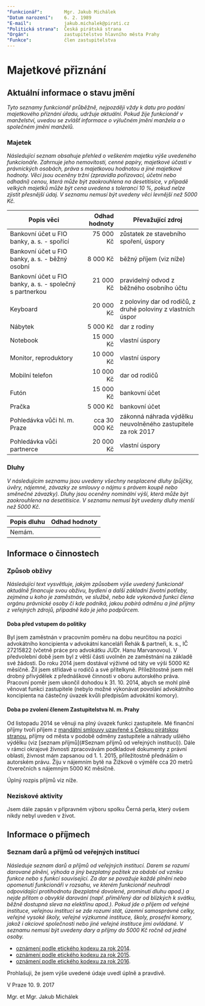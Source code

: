 ```yaml
---
"Funkcionář":        Mgr. Jakub Michálek
"Datum narození":    6. 2. 1989
"E-mail":            jakub.michalek@pirati.cz
"Politická strana":  Česká pirátská strana
"Orgán":             zastupitelstvo hlavního města Prahy
"Funkce":            člen zastupitelstva
---
```


Majetkové přiznání
==================

Aktuální informace o stavu jmění
----------------------------------

*Tyto seznamy funkcionář průběžně, nejpozději vždy k datu pro podání majetkového přiznání úřadu, udržuje aktuální. Pokud žije funkcionář v manželství, uvedou se zvlášť informace o výlučném jmění manžela a o společném jmění manželů.*

### Majetek

*Následující seznam obsahuje přehled o veškerém majetku výše uvedeného funkcionáře. Zahrnuje jeho nemovitosti, cenné papíry, majetkové účasti v právnických osobách, práva s majetkovou hodnotou a jiné majetkové hodnoty. Věci jsou oceněny tržní (zpravidla pořizovací, účetní nebo odhadní) cenou, která může být zaokrouhlena na desetitisíce, v případě velkých majetků může být cena uvedena s tolerancí 10 %, pokud nelze zjistit přesnější údaj. V seznamu nemusí být uvedeny věci levnější než 5000 Kč.*

| Popis věci            | Odhad hodnoty |  Převažující zdroj                  |
| --------------------- | ------------: |  ---------------------- |
| Bankovní účet u FIO banky, a. s. - spořící | 75 000 Kč | zůstatek ze stavebního spoření, úspory |
| Bankovní účet u FIO banky, a. s. - běžný osobní | 8 000 Kč | běžný příjem (viz níže) |
| Bankovní účet u FIO banky, a. s. - společný s partnerkou | 21 000 Kč | pravidelný odvod z běžného osobního účtu |
| Keyboard |  20 000 Kč | z poloviny dar od rodičů, z druhé poloviny z vlastních úspor |
| Nábytek | 5 000 Kč | dar z rodiny |
| Notebook | 15 000 Kč | vlastní úspory |
| Monitor, reproduktory | 10 000 Kč | vlastní úspory |
| Mobilní telefon | 10 000 Kč | dar od rodičů |
| Futón | 15 000 Kč | bankovní účet |
| Pračka | 5 000 Kč | bankovní účet |
| Pohledávka vůči hl. m. Praze | cca 30 000 Kč | zákonná náhrada výdělku neuvolněného zastupitele za rok 2017 |
| Pohledávka vůči partnerce | 20 000 Kč | vlastní úspory |


### Dluhy

*V následujícím seznamu jsou uvedeny všechny nesplacené dluhy (půjčky, úvěry, nájemné, závazky ze smlouvy o nájmu s právem koupě nebo směnečné závazky). Dluhy jsou oceněny nominální výší, která může být zaokrouhlena na desetitisíce. V seznamu nemusí být uvedeny dluhy menší než 5000 Kč.*

| Popis dluhu           | Odhad hodnoty |
| --------------------- | ------------: |
| Nemám. |  |  |


Informace o činnostech
----------------------------------

### Způsob obživy

*Následující text vysvětluje, jakým způsobem výše uvedený funkcionář aktuálně financuje svou obživu, bydlení a další základní životní potřeby, zejména u koho je zaměstnán, ve službě, nebo kde vykonává funkci člena orgánu právnické osoby či kde podniká, jakou pobírá odměnu a jiné příjmy z veřejných zdrojů, případně kdo je jeho podpůrcem.*

#### Doba před vstupem do politiky  

Byl jsem zaměstnán v pracovním poměru na dobu neurčitou na pozici advokátního koncipienta v advokátní kanceláři Řehák & partneři, k. s., IČ 27215822 (včetně práce pro advokátku JUDr. Hanu Marvanovou). V předvolební době jsem byl z větší části uvolněn ze zaměstnání na základě své žádosti. Do roku 2014 jsem dostával výživné od táty ve výši 5000 Kč měsíčně. Žil jsem střídavě u rodičů a své přítelkyně. Příležitostně jsem měl drobný přivýdělek z přednáškové činnosti v oboru autorského práva. Pracovní poměr jsem ukončil dohodou k 31. 10. 2014, abych se mohl plně věnovat funkci zastupitele (nebylo možné výkonávat povolání advokátního koncipienta na částečný úvazek kvůli předpisům advokátní komory).

#### Doba po zvolení členem Zastupitelstva hl. m. Prahy

Od listopadu 2014 se věnuji na plný úvazek funkci zastupitele. Mé finanční příjmy tvoří příjem z [mandátní smlouvy uzavřené s Českou pirátskou stranou](http://smlouvy.pirati.cz/smlouvy/2014/11/13/jakub-michalek/index.html), příjmy od města v podobě odměny zastupitele a náhrady ušlého výdělku (viz [seznam příjmů](#Seznam příjmů od veřejných institucí)). Dále v rámci okrajové živnosti zpracovávám podkladové dokumenty z právní oblasti, živnost mám zapsanou od 1. 1. 2015, příležitostně přednáším o autorském právu. Žiju v nájemním bytě na Žižkově o výměře cca 20 metrů čtverečních s nájemným 5000 Kč měsíčně.

Úplný rozpis příjmů viz níže.

### Neziskové aktivity
Jsem dále zapsán v přípravném výboru spolku Černá perla, který ovšem nikdy nebyl uveden v život.


Informace o příjmech
----------------------------------

### Seznam darů a příjmů od veřejných institucí
*Následuje seznam darů a příjmů od veřejných institucí. Darem se rozumí darované plnění, výhoda a jiný bezplatný požitek za období od vzniku funkce nebo s funkcí související. Za dar se považuje každé plnění nebo opomenutí funkcionáři v rozsahu, ve kterém funkcionář neuhradí odpovídající protihodnotu (bezplatné dovolené, prominutí dluhu apod.) a nejde přitom o obvyklé darování (např. přiměřený dar od blízkých k svátku, běžně dostupná sleva na elektřinu apod.). Pokud jde o příjem od veřejné instituce, veřejnou institucí se zde rozumí stát, územní samosprávné celky, veřejné vysoké školy, veřejné výzkumné instituce, školy, prosefní komory, jakož i akciové společnosti nebo jiné veřejné instituce jimi ovládané. V seznamu nemusí být uvedeny dary a příjmy do 5000 Kč ročně od jedné osoby.*

* [oznámení podle etického kodexu za rok 2014](https://github.com/pirati-cz/KlubPraha/raw/master/priznani/eticky-kodex/2014/jakub/eticky_kodex_jakub_doplnek_signed.pdf).
* [oznámení podle etického kodexu za rok 2015](https://github.com/pirati-cz/KlubPraha/raw/master/priznani/eticky-kodex/2015/jakub/eticky_kodex.odt).
* [oznámení podle etického kodexu za rok 2016](https://github.com/pirati-cz/KlubPraha/raw/master/priznani/eticky-kodex/2016/jakub/eticky_kodex.pdf).


Prohlašuji, že jsem výše uvedené údaje uvedl úplně a pravdivě. 

V Praze 10. 9. 2017

Mgr. et Mgr. Jakub Michálek
